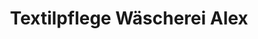 ---
title: "Textilpflege Wäscherei Alex"
url: /graz/textilpflege-waescherei-alex/
shop: Wäscherei
---